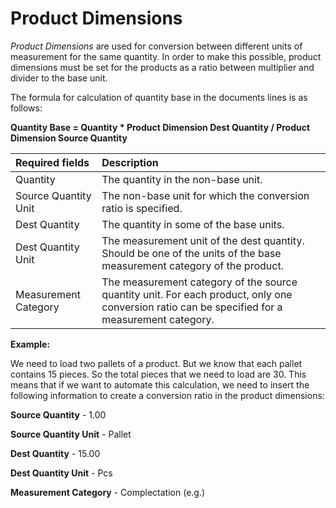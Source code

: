 # Product Dimensions


*Product Dimensions* are used for conversion between different units of measurement for the same quantity. In order to make this possible, product dimensions must be set for the products as a ratio between multiplier and divider to the base unit. 

The formula for calculation of quantity base in the documents lines is as follows: 

**Quantity Base = Quantity * Product Dimension Dest Quantity / Product Dimension Source Quantity**


|Required fields|Description|
|:---- |:----
|Quantity|The quantity in the non-base unit.
|Source Quantity Unit|The non-base unit for which the conversion ratio is specified.
|Dest Quantity|The quantity in some of the base units.
|Dest Quantity Unit|The measurement unit of the dest quantity. Should be one of the units of the base measurement category of the product.
|Measurement Category|The measurement category of the source quantity unit. For each product, only one conversion ratio can be specified for a measurement category.


**Example:** 

We need to load two pallets of a product. But we know that each pallet contains 15 pieces. So the total pieces that we need to load are 30. This means that if we want to automate this calculation, we need to insert the following information to create a conversion ratio in the product dimensions: 

**Source Quantity** -  1.00 

**Source Quantity Unit** -  Pallet 

**Dest Quantity** - 15.00 

**Dest Quantity Unit** - Pcs  

**Measurement Category** - Complectation (e.g.)

